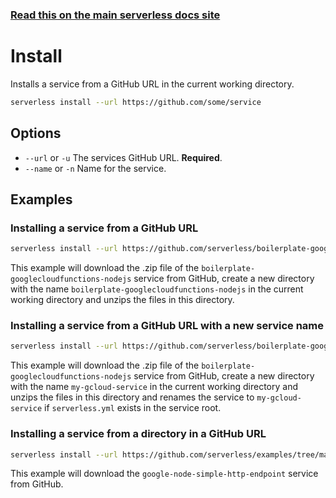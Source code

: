 <!--
title: Google Cloud Functions Serverless install command
menuText: Install
menuOrder: 3
description: Install pre-written Google Cloud Functions Functions, Events and Resources with the Serverless Framework
layout: Doc
-->

<!-- DOCS-SITE-LINK:START automatically generated  -->
### [Read this on the main serverless docs site](https://www.serverless.com/framework/docs/providers/google/cli-reference/install)
<!-- DOCS-SITE-LINK:END -->

# Install

Installs a service from a GitHub URL in the current working directory.

```bash
serverless install --url https://github.com/some/service
```

## Options

- `--url` or `-u` The services GitHub URL. **Required**.
- `--name` or `-n` Name for the service.

## Examples

### Installing a service from a GitHub URL

```bash
serverless install --url https://github.com/serverless/boilerplate-googlecloudfunctions-nodejs
```

This example will download the .zip file of the `boilerplate-googlecloudfunctions-nodejs` service from GitHub, create a new directory with the name `boilerplate-googlecloudfunctions-nodejs` in the current working directory and unzips the files in this directory.

### Installing a service from a GitHub URL with a new service name

```bash
serverless install --url https://github.com/serverless/boilerplate-googlecloudfunctions-nodejs --name my-gcloud-service
```

This example will download the .zip file of the `boilerplate-googlecloudfunctions-nodejs` service from GitHub, create a new directory with the name `my-gcloud-service` in the current working directory and unzips the files in this directory and renames the service to `my-gcloud-service` if `serverless.yml` exists in the service root.

### Installing a service from a directory in a GitHub URL

```bash
serverless install --url https://github.com/serverless/examples/tree/master/google-node-simple-http-endpoint
```

This example will download the `google-node-simple-http-endpoint` service from GitHub.
